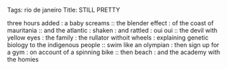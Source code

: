 Tags: rio de janeiro
Title: STILL PRETTY
  
three hours added : a baby screams :: the blender effect : of the coast of mauritania :: and the atlantic : shaken : and rattled : oui oui :: the devil with yellow eyes : the family : the rullator withoit wheels : explaining genetic biology to the indigenous people :: swim like an olympian : then sign up for a gym : on account of a spinning bike :: then beach : and the academy with the homies 
